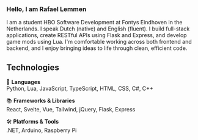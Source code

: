 ### Hello, I am Rafael Lemmen
I am a student HBO Software Development at Fontys Eindhoven in the Netherlands. I speak Dutch (native) and English (fluent). I build full-stack applications, create RESTful APIs using Flask and Express, and develop game mods using Lua. I'm comfortable working across both frontend and backend, and I enjoy bringing ideas to life through clean, efficient code.

## Technologies
:brain: **Languages**  
Python, Lua, JavaScript, TypeScript, HTML, CSS, C#, C++

:books: **Frameworks & Libraries**  
React, Svelte, Vue, Tailwind, jQuery, Flask, Express

:hammer_and_wrench: **Platforms & Tools**  
.NET, Arduino, Raspberry Pi
